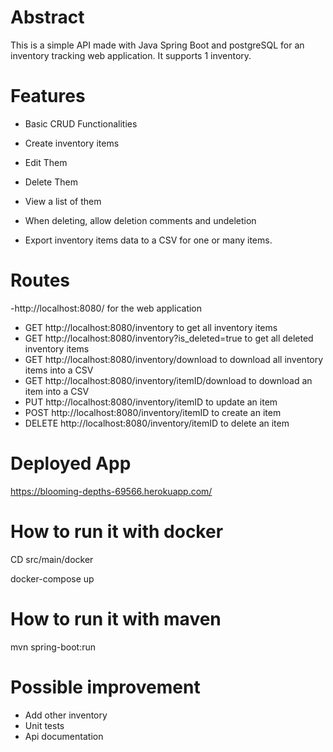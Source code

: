 # Abstract

This is a simple API made with Java Spring Boot and postgreSQL for an inventory tracking web application.
It supports 1 inventory.

# Features

- Basic CRUD Functionalities
- Create inventory items
-  Edit Them
- Delete Them
- View a list of them

- When deleting, allow deletion comments and undeletion
- Export inventory items data to a CSV for one or many items.

# Routes

-http://localhost:8080/ for the web application
- GET http://localhost:8080/inventory to get all inventory items
- GET http://localhost:8080/inventory?is_deleted=true to get all deleted inventory items
- GET http://localhost:8080/inventory/download to download all inventory items into a CSV
- GET http://localhost:8080/inventory/itemID/download to download an item into a CSV
- PUT http://localhost:8080/inventory/itemID to update an item
- POST http://localhost:8080/inventory/itemID to create an item
- DELETE http://localhost:8080/inventory/itemID to delete an item



# Deployed App

https://blooming-depths-69566.herokuapp.com/

# How to run it with docker

CD src/main/docker 

docker-compose up

# How to run it with maven

mvn spring-boot:run


# Possible improvement
- Add other inventory
- Unit tests
- Api documentation


